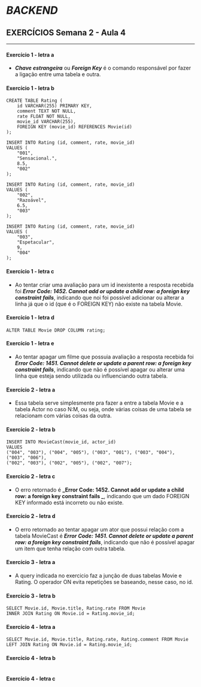 # **_BACKEND_**

## EXERCÍCIOS Semana 2 - Aula 4

---

#### Exercício 1 - letra a

- **_Chave estrangeira_** ou **_Foreign Key_** é o comando responsável por fazer a ligação entre uma tabela e outra.

#### Exercício 1 - letra b

```
CREATE TABLE Rating (
	id VARCHAR(255) PRIMARY KEY,
    comment TEXT NOT NULL,
    rate FLOAT NOT NULL,
    movie_id VARCHAR(255),
    FOREIGN KEY (movie_id) REFERENCES Movie(id)
);

INSERT INTO Rating (id, comment, rate, movie_id)
VALUES (
	"001",
    "Sensacional.",
    8.5,
    "002"
);

INSERT INTO Rating (id, comment, rate, movie_id)
VALUES (
	"002",
    "Razoável",
    6.5,
    "003"
);

INSERT INTO Rating (id, comment, rate, movie_id)
VALUES (
	"003",
    "Espetacular",
    9,
    "004"
);
```

#### Exercício 1 - letra c

- Ao tentar criar uma avaliação para um id inexistente a resposta recebida foi **_Error Code: 1452. Cannot add or update a child row: a foreign key constraint fails_**, indicando que noi foi possível adicionar ou alterar a linha já que o id (que é o FOREIGN KEY) não existe na tabela Movie.

#### Exercício 1 - letra d

```
ALTER TABLE Movie DROP COLUMN rating;
```

#### Exercício 1 - letra e

- Ao tentar apagar um filme que possuia avaliação a resposta recebida foi **_Error Code: 1451. Cannot delete or update a parent row: a foreign key constraint fails_**, indicando que não é possível apagar ou alterar uma linha que esteja sendo utilizada ou influenciando outra tabela.

#### Exercício 2 - letra a

- Essa tabela serve simplesmente pra fazer a entre a tabela Movie e a tabela Actor no caso N:M, ou seja, onde várias coisas de uma tabela se relacionam com várias coisas da outra.

#### Exercício 2 - letra b

```
INSERT INTO MovieCast(movie_id, actor_id)
VALUES
("004", "003"), ("004", "005"), ("003", "001"), ("003", "004"), ("003", "006"),
("002", "003"), ("002", "005"), ("002", "007");
```

#### Exercício 2 - letra c

- O erro retornado é **_Error Code: 1452. Cannot add or update a child row: a foreign key constraint fails
  _**, indicando que um dado FOREIGN KEY informado está incorreto ou não existe.

#### Exercício 2 - letra d

- O erro retornado ao tentar apagar um ator que possui relação com a tabela MovieCast é **_Error Code: 1451. Cannot delete or update a parent row: a foreign key constraint fails_**, indicando que não é possível apagar um item que tenha relação com outra tabela.

#### Exercício 3 - letra a

- A query indicada no exercicio faz a junção de duas tabelas Movie e Rating. O operador ON evita repetições se baseando, nesse caso, no id.

#### Exercício 3 - letra b

```
SELECT Movie.id, Movie.title, Rating.rate FROM Movie
INNER JOIN Rating ON Movie.id = Rating.movie_id;
```

#### Exercício 4 - letra a

```
SELECT Movie.id, Movie.title, Rating.rate, Rating.comment FROM Movie
LEFT JOIN Rating ON Movie.id = Rating.movie_id;
```

#### Exercício 4 - letra b

```

```

#### Exercício 4 - letra c

